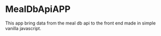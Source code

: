 # MealDbApiAPP
This app bring data from the meal db api to the front end made in simple vanilla javascript.
